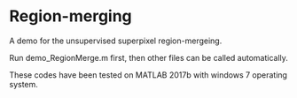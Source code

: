 # Region-merging

A demo for the unsupervised superpixel region-mergeing.

Run demo_RegionMerge.m first, then other files can be called automatically.

These codes have been tested on MATLAB 2017b with windows 7 operating system.
